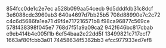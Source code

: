 854fcc0de1c2e7ec
a528b099aa54cecb
9d5dddfdb31c8dcf
3e6088cdc3960ab3
640a4697d7bb25b5
708d88990e7c2c72
c4c6d5686fa1ea71
d9f4e717216571b8
f98ca96877c569ce
578f438398f045e7
768d7f51a9a09ca2
942f646bc817cbab
e9eb414b4e005f1b
6ef54baa2e22dd5f
13499821c717ecf7
1663af80fcbb3a01
74458634f5362bb3
efcc977933ed7ef8
